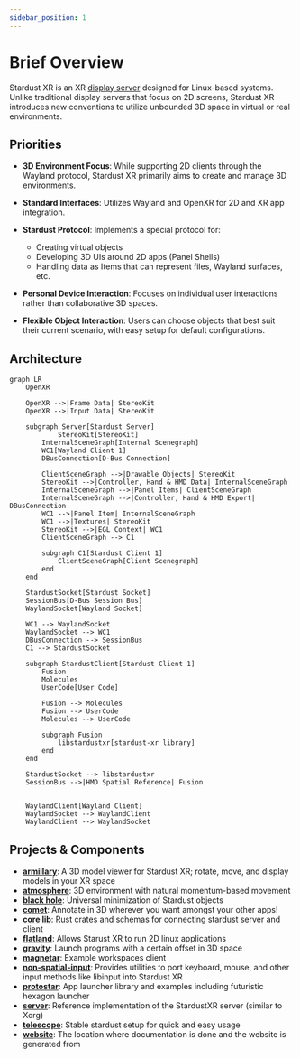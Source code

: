 ```yaml
---
sidebar_position: 1
---
```


# Brief Overview

Stardust XR is an XR [display server](https://itsfoss.com/display-server) designed for Linux-based systems<!-- (possibly most unix-based too, but untested)-->.<br/>
Unlike traditional display servers that focus on 2D screens, Stardust XR introduces new conventions to utilize unbounded 3D space in virtual or real environments.

## Priorities

- **3D Environment Focus**: While supporting 2D clients through the Wayland protocol, Stardust XR primarily aims to create and manage 3D environments.

- **Standard Interfaces**: Utilizes Wayland and OpenXR for 2D and XR app integration.

- **Stardust Protocol**: Implements a special protocol for:
  - Creating virtual objects
  - Developing 3D UIs around 2D apps (Panel Shells)
  - Handling data as Items that can represent files, Wayland surfaces, etc.

- **Personal Device Interaction**: Focuses on individual user interactions rather than collaborative 3D spaces.

- **Flexible Object Interaction**: Users can choose objects that best suit their current scenario, with easy setup for default configurations.

## Architecture

```mermaid
graph LR
    OpenXR

    OpenXR -->|Frame Data| StereoKit
    OpenXR -->|Input Data| StereoKit

    subgraph Server[Stardust Server]
    		StereoKit[StereoKit]
        InternalSceneGraph[Internal Scenegraph]
        WC1[Wayland Client 1]
        DBusConnection[D-Bus Connection]

        ClientSceneGraph -->|Drawable Objects| StereoKit
        StereoKit -->|Controller, Hand & HMD Data| InternalSceneGraph
        InternalSceneGraph -->|Panel Items| ClientSceneGraph
        InternalSceneGraph -->|Controller, Hand & HMD Export| DBusConnection
        WC1 -->|Panel Item| InternalSceneGraph
        WC1 -->|Textures| StereoKit
        StereoKit -->|EGL Context| WC1
        ClientSceneGraph --> C1

        subgraph C1[Stardust Client 1]
        	ClientSceneGraph[Client Scenegraph]
        end
    end

    StardustSocket[Stardust Socket]
    SessionBus[D-Bus Session Bus]
    WaylandSocket[Wayland Socket]

    WC1 --> WaylandSocket
    WaylandSocket --> WC1
    DBusConnection --> SessionBus
    C1 --> StardustSocket

    subgraph StardustClient[Stardust Client 1]
        Fusion
        Molecules
        UserCode[User Code]

        Fusion --> Molecules
        Fusion --> UserCode
        Molecules --> UserCode

        subgraph Fusion
            libstardustxr[stardust-xr library]
        end
    end

    StardustSocket --> libstardustxr
    SessionBus -->|HMD Spatial Reference| Fusion


    WaylandClient[Wayland Client]
    WaylandSocket --> WaylandClient
    WaylandClient --> WaylandSocket
```

## Projects & Components

- [**armillary**](https://github.com/StardustXR/Armillary): A 3D model viewer for Stardust XR; rotate, move, and display models in your XR space 
- [**atmosphere**](https://github.com/StardustXR/atmosphere): 3D environment with natural momentum-based movement
- [**black hole**](https://github.com/StardustXR/black-hole): Universal minimization of Stardust objects
- [**comet**](https://github.com/StardustXR/comet): Annotate in 3D wherever you want amongst your other apps!
- [**core lib**](https://github.com/StardustXR/core): Rust crates and schemas for connecting stardust server and client
- [**flatland**](https://github.com/StardustXR/flatland): Allows Starust XR to run 2D linux applications 
- [**gravity**](https://github.com/StardustXR/gravity): Launch programs with a certain offset in 3D space
- [**magnetar**](https://github.com/StardustXR/magnetar): Example workspaces client
- [**non-spatial-input**](https://github.com/StardustXR/non-spatial-input): Provides utilities to port keyboard, mouse, and other input methods like libinput into Stardust XR
- [**protostar**](https://github.com/StardustXR/protostar): App launcher library and examples including futuristic hexagon launcher
- [**server**](https://github.com/StardustXR/server): Reference implementation of the StardustXR server (similar to Xorg)
- [**telescope**](https://github.com/StardustXR/telescope): Stable stardust setup for quick and easy usage
- [**website**](https://github.com/StardustXR/website): The location where documentation is done and the website is generated from

